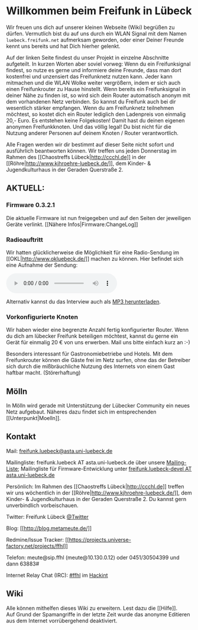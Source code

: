 # Willkommen beim Freifunk in Lübeck

Wir freuen uns dich auf unserer kleinen Webseite (Wiki) begrüßen zu dürfen.
Vermutlich bist du auf uns durch ein WLAN Signal mit dem Namen `luebeck.freifunk.net` aufmerksam geworden, oder einer Deiner Freunde kennt uns bereits und hat Dich hierher gelenkt.

Auf der linken Seite findest du unser Projekt in einzelne Abschnitte aufgeteilt.
In kurzen Worten aber soviel vorweg:
Wenn du ein Freifunksignal findest, so nutze es gerne und informiere deine Freunde, dass man dort kostenfrei und unzensiert das Freifunknetz nutzen kann.
Jeder kann mitmachen und die WLAN Wolke weiter vergrößern, indem er sich auch einen Freifunkrouter zu Hause hinstellt. Wenn bereits ein Freifunksignal in deiner Nähe zu finden ist, so wird sich dein Router automatisch anonym mit dem vorhandenen Netz verbinden. So kannst du Freifunk auch bei dir wesentlich stärker empfangen.
Wenn du am Freifunknetz teilnehmen möchtest, so kostet dich ein Router lediglich den Ladenpreis von einmalig 20,- Euro. Es entstehen keine Folgekosten! 
Damit hast du deinen eigenen anonymen Freifunkknoten. Und das völlig legal! Du bist nicht für die Nutzung anderer Personen auf deinem Knoten / Router verantwortlich.

Alle Fragen werden wir dir bestimmt auf dieser Seite nicht sofort und ausführlich beantworten können. 
Wir treffen uns jeden Donnerstag im Rahmen des [[Chaostreffs Lübeck|http://ccchl.de]] in der [[Röhre|http://www.kjhroehre-luebeck.de/]], dem Kinder- & Jugendkulturhaus in der Geraden Querstraße 2.

 
## AKTUELL: 
### Firmware 0.3.2.1
Die aktuelle Firmware ist nun freigegeben und auf den Seiten der jeweiligen Geräte verlinkt. [[Nähere Infos|Firmware:ChangeLog]]

### Radioauftritt
Wir hatten glücklicherweise die Möglichkeit für eine Radio-Sendung im [[OKL|http://www.okluebeck.de/]] machen zu können.
Hier befindet sich eine Aufnahme der Sendung:
 
<audio controls="controls">
  <source src="http://metameute.de/~freifunk/media/2012-09-13%20Interview%20OKL.opus"/>
  <source src="http://metameute.de/~freifunk/media/2012-09-13%20Interview%20OKL.ogg"/>
  <source src="http://metameute.de/~freifunk/media/2012-09-13%20Interview%20OKL.mp3" />
  Your browser does not support the audio tag.
</audio>

Alternativ kannst du das Interview auch als [MP3 herunterladen](http://metameute.de/~freifunk/media/2012-09-13%20Interview%20OKL.mp3).

### Vorkonfigurierte Knoten
Wir haben wieder eine begrenzte Anzahl fertig konfigurierter Router. Wenn du dich am lübecker Freifunk beteiligen möchtest, kannst du gerne ein Gerät für einmalig 20 € von uns erwerben. Mail uns bitte einfach kurz an :-)

Besonders interessant für Gastronomiebetriebe und Hotels. Mit dem Freifunkrouter können die Gäste frei im Netz surfen, ohne das der Betreiber sich durch die mißbräuchliche Nutzung des Internets von einem Gast haftbar macht. (Störerhaftung)


## Mölln

In Mölln wird gerade mit Unterstützung der Lübecker Community ein neues Netz aufgebaut. Näheres dazu findet sich im entsprechenden [[Unterpunkt|Moelln]].
 
 
## Kontakt

Mail: freifunk.luebeck@asta.uni-luebeck.de

Mailingliste: freifunk.luebeck AT asta.uni-luebeck.de über unsere [Mailing-Liste](http://lists.asta.uni-luebeck.de/mailman/listinfo/freifunk.luebeck); Mailingliste für Firmware-Entwicklung unter [freifunk.luebeck-devel AT asta.uni-luebeck.de](http://lists.asta.uni-luebeck.de/mailman/listinfo/freifunk.luebeck-devel)

Persönlich: Im Rahmen des [[Chaostreffs Lübeck|http://ccchl.de]] treffen wir uns wöchentlich in der [[Röhre|http://www.kjhroehre-luebeck.de/]], dem Kinder- & Jugendkulturhaus in der Geraden Querstraße 2. Du kannst gern unverbindlich vorbeischauen.

Twitter: Freifunk Lübeck [@Twitter](http://twitter.com/freifunkluebeck)

Blog: [[http://blog.metameute.de/]]

Redmine/Issue Tracker: [[https://projects.universe-factory.net/projects/ffhl]]

Telefon: meute@&zwj;sip.ffhl (meute@&zwj;10.130.0.12) oder 0451/30504399 und dann 63883#

Internet Relay Chat (IRC): [#ffhl](irc://irc.hackint.eu/ffhl) im [Hackint](http://hackint.eu/)

## Wiki
Alle können mithelfen dieses Wiki zu erweitern. Lest dazu die [[Hilfe]].<br />
Auf Grund der Spamangriffe in der letzte Zeit wurde das anonyme Editieren aus dem Internet vorrübergehend deaktiviert.
